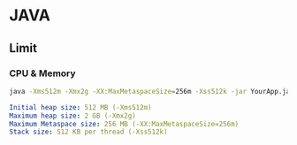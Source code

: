 # JAVA

## Limit
### CPU & Memory
```bash
java -Xms512m -Xmx2g -XX:MaxMetaspaceSize=256m -Xss512k -jar YourApp.jar
```
```yaml
Initial heap size: 512 MB (-Xms512m)
Maximum heap size: 2 GB (-Xmx2g)
Maximum Metaspace size: 256 MB (-XX:MaxMetaspaceSize=256m)
Stack size: 512 KB per thread (-Xss512k)
```
